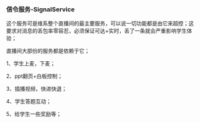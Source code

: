 ### 信令服务-SignalService

这个服务可是维系整个直播间的最主要服务，可以说一切功能都是由它来超控；这要求对消息的丢包率零容忍，必须保证可达+实时，丢了一条就会严重影响学生体验；

直播间大部份的服务都是依赖于它；

1、学生上麦，下麦；

2、ppt翻页+白板控制；

3、插播视频，快进快退；

4、学生答题互动；

5、给学生一些奖励等；



